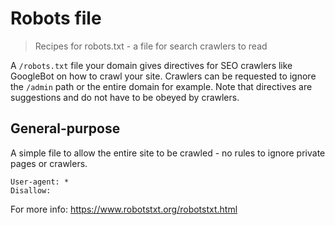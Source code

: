 # Robots file
> Recipes for robots.txt - a file for search crawlers to read

A `/robots.txt` file your domain gives directives for SEO crawlers like GoogleBot on how to crawl your site. Crawlers can be requested to ignore the `/admin` path or the entire domain for example. Note that directives are suggestions and do not have to be obeyed by crawlers.


## General-purpose

A simple file to allow the entire site to be crawled - no rules to ignore private pages or crawlers.

```
User-agent: *
Disallow:
```

For more info: https://www.robotstxt.org/robotstxt.html
